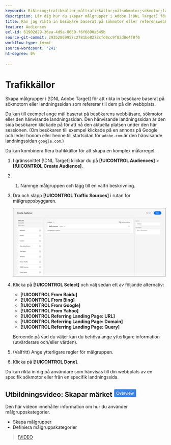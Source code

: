 ```yaml
---
keywords: Riktning;trafikkällor;måltrafikkällor;målsökmotor;sökmotor;landningssida;målstartsida;hänvisande landningssida
description: Lär dig hur du skapar målgrupper i Adobe [!DNL Target] för att rikta in besökare baserat på sökmotorn eller landningssidan som refererar till dem på din webbplats.
title: Kan jag rikta in besökare baserat på sökmotor eller referenswebbplats?
feature: Audiences
exl-id: 61902d29-36ea-4d9a-8650-f6f6690a545b
source-git-commit: 293b2869957c2781be8272cfd0cc9f82d8e4f0f0
workflow-type: tm+mt
source-wordcount: '241'
ht-degree: 0%

---
```


# Trafikkällor

Skapa målgrupper i [!DNL Adobe Target] för att rikta in besökare baserat på sökmotorn eller landningssidan som refererar till dem på din webbplats.

Du kan till exempel ange mål baserat på besökarens webbläsare, sökmotor eller den hänvisande landningssidan. Den hänvisande landningssidan är den sida besökaren klickade på för att nå den aktuella platsen under den här sessionen. (Om besökaren till exempel klickade på en annons på Google och leder honom eller henne till startsidan för `adobe.com` är den hänvisande landningssidan `google.com`.)

Du kan kombinera flera trafikkällor för att skapa en komplex målarregel.

1. I gränssnittet [!DNL Target] klickar du på **[!UICONTROL Audiences]** > **[!UICONTROL Create Audience]**.
1. &#x200B;
   1. Namnge målgruppen och lägg till en valfri beskrivning.
1. Dra och släpp **[!UICONTROL Traffic Sources]** i rutan för målgruppsbyggaren.

   ![target_trafik_source image](assets/target_traffic_source.png)

1. Klicka på **[!UICONTROL Select]** och välj sedan ett av följande alternativ:

   * **[!UICONTROL From Baidu]**
   * **[!UICONTROL From Bing]**
   * **[!UICONTROL From Google]**
   * **[!UICONTROL From Yahoo]**
   * **[!UICONTROL Referring Landing Page: URL]**
   * **[!UICONTROL Referring Landing Page: Domain]**
   * **[!UICONTROL Referring Landing Page: Query]**

   Beroende på vad du väljer kan du behöva ange ytterligare information (utvärderare och/eller värden).

1. (Valfritt) Ange ytterligare regler för målgruppen.
1. Klicka på **[!UICONTROL Done]**.

Du kan rikta in dig på användare som hänvisas till din webbplats av en specifik sökmotor eller från en specifik landningssida.

## Utbildningsvideo: Skapar märket ![Översikt](/help/main/assets/overview.png)

Den här videon innehåller information om hur du använder målgruppskategorier.

* Skapa målgrupper
* Definiera målgruppskategorier

>[!VIDEO](https://video.tv.adobe.com/v/17392)
